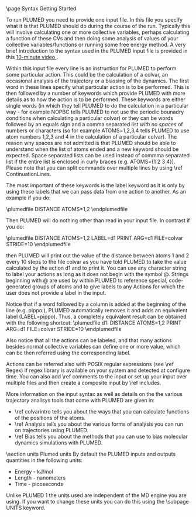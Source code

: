 \page Syntax Getting Started 

To run PLUMED you need to provide one input file.  In this file you specify what it
is that PLUMED should do during the course of the run.  Typically this will involve calculating 
one or more collective variables, perhaps calculating a function of these CVs
 and then doing some analysis of values of your collective variables/functions or running
some free energy method. A very brief introduction to the syntax used in the PLUMED input file
is provided in this <a href="http://www.youtube.com/watch?v=PxJP16qNCYs"> 10-minute video </a>.

Within this input file every line is an instruction for PLUMED to perform some particular action.  This could be
 the calculation of a colvar, an occasional analysis of the trajectory or a biassing of the dynamics.  The first
word in these lines specify what particular action is to be performed.  This is then followed by a number of keywords
which provide PLUMED with more details as to how the action is to be performed.  These keywords are either single words
(in which they tell PLUMED to do the calculation in a particular way - for example NOPBC tells PLUMED to not use the periodic
bounadry conditions when calculating a particular colvar) or they can be words followed by an equals sign and a comma separated 
list _with no spaces_ of numbers or characters (so for example ATOMS=1,2,3,4 tells PLUMED to use atom numbers 1,2,3 and 4 in 
the calculation of a particular colvar).
The reason why spaces are not admitted is that PLUMED should be able to understand when the list of atoms
ended and a new keyword should be expected. 
Space separated lists can be used instead of commma separated list if the entire list
is enclosed in curly braces (e.g. ATOMS={1 2 3 4}).  Please note that you can split commands over multiple lines by using
\ref ContinuationLines. 

The most important of these keywords is the label keyword as it is only by using these labels that we can pass data 
from one action to another.  As an example if you do:

\plumedfile
DISTANCE ATOMS=1,2
\endplumedfile

Then PLUMED will do nothing other than read in your input file.  In contrast if you do:

\plumedfile
DISTANCE ATOMS=1,2 LABEL=d1
PRINT ARG=d1 FILE=colvar STRIDE=10
\endplumedfile

then PLUMED will print out the value of the distance between atoms 1 and 2 every 10 steps to the file colvar as you have told
PLUMED to take the value calculated by the action d1 and to print it. You can use any character string to label your actions
as long as it does not begin with the symbol \@.  Strings beginning with \@ are used by within PLUMED to reference special, 
code-generated groups of atoms and to give labels to any Actions for which the user does not provide a label in the input. 

Notice that if a word followed by a column is added at the beginning of the line (e.g. pippo:), PLUMED automatically
removes it and adds an equivalent label (LABEL=pippo).
Thus, a completely equivalent result can be obtained with the following shortcut:
\plumedfile
d1: DISTANCE ATOMS=1,2
PRINT ARG=d1 FILE=colvar STRIDE=10
\endplumedfile

Also notice that all the actions can be labeled, and that many actions besides normal collective variables can define
one or more value, which can be then referred using the corresponding label.

Actions can be referred also with POSIX regular expressions (see \ref Regex) if regex library is available on your system
and detected at configure time.
You can also add \ref comments to the input or set up your input over multiple files and then create a composite input by
\ref includes.

More information on the input syntax as well as details on the the various trajectory
analisys tools that come with PLUMED are given in: 

- \ref colvarintro tells you about the ways that you can calculate functions of the positions of the atoms.
- \ref Analysis tells you about the various forms of analysis you can run on trajectories using PLUMED.
- \ref Bias tells you about the methods that you can use to bias molecular dynamics simulations with PLUMED.

\section units Plumed units
By default the PLUMED inputs and outputs quantities in the following units:

- Energy - kJ/mol
- Length - nanometers
- Time - picoseconds

Unlike PLUMED 1 the units used are independent of the MD engine you are using.  If you want to change these units you can do this using the 
\subpage UNITS keyword. 

